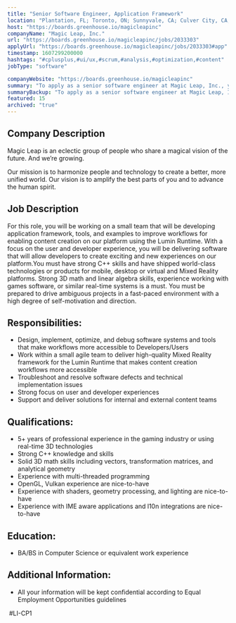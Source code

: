 ```yaml
---
title: "Senior Software Engineer, Application Framework"
location: "Plantation, FL; Toronto, ON; Sunnyvale, CA; Culver City, CA; Seattle, WA; Austin, TX; Remote"
host: "https://boards.greenhouse.io/magicleapinc"
companyName: "Magic Leap, Inc."
url: "https://boards.greenhouse.io/magicleapinc/jobs/2033303"
applyUrl: "https://boards.greenhouse.io/magicleapinc/jobs/2033303#app"
timestamp: 1607299200000
hashtags: "#cplusplus,#ui/ux,#scrum,#analysis,#optimization,#content"
jobType: "software"

companyWebsite: "https://boards.greenhouse.io/magicleapinc"
summary: "To apply as a senior software engineer at Magic Leap, Inc., you preferably need to have 5+ years of professional experience in the gaming industry or using real-time 3D technologies."
summaryBackup: "To apply as a senior software engineer at Magic Leap, Inc., you preferably need to have some knowledge of: #content, #ui/ux, #scrum."
featured: 15
archived: "true"
---
```


## Company Description

Magic Leap is an eclectic group of people who share a magical vision of the future. And we’re growing.

Our mission is to harmonize people and technology to create a better, more unified world. Our vision is to amplify the best parts of you and to advance the human spirit.

## Job Description

For this role, you will be working on a small team that will be developing application framework, tools, and examples to improve workflows for enabling content creation on our platform using the Lumin Runtime. With a focus on the user and developer experience, you will be delivering software that will allow developers to create exciting and new experiences on our platform.You must have strong C++ skills and have shipped world-class technologies or products for mobile, desktop or virtual and Mixed Reality platforms. Strong 3D math and linear algebra skills, experience working with games software, or similar real-time systems is a must. You must be prepared to drive ambiguous projects in a fast-paced environment with a high degree of self-motivation and direction.

## Responsibilities:

*   Design, implement, optimize, and debug software systems and tools that make workflows more accessible to Developers/Users
*   Work within a small agile team to deliver high-quality Mixed Reality framework for the Lumin Runtime that makes content creation workflows more accessible
*   Troubleshoot and resolve software defects and technical implementation issues
*   Strong focus on user and developer experiences
*   Support and deliver solutions for internal and external content teams

## Qualifications:

*   5+ years of professional experience in the gaming industry or using real-time 3D technologies
*   Strong C++ knowledge and skills
*   Solid 3D math skills including vectors, transformation matrices, and analytical geometry
*   Experience with multi-threaded programming
*   OpenGL, Vulkan experience are nice-to-have
*   Experience with shaders, geometry processing, and lighting are nice-to-have
*   Experience with IME aware applications and l10n integrations are nice-to-have

## Education:

*   BA/BS in Computer Science or equivalent work experience

## Additional Information:

*   All your information will be kept confidential according to Equal Employment Opportunities guidelines

 #LI-CP1
